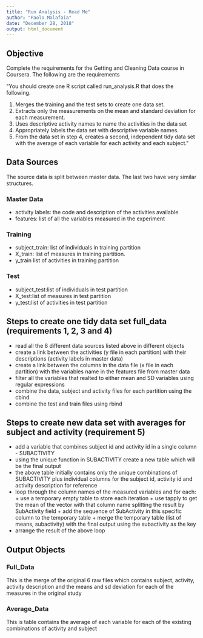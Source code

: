 ```yaml
---
title: "Run Analysis - Read Me"
author: "Paolo Malafaia"
date: "December 28, 2018"
output: html_document
---
```


## Objective
Complete the requirements for the Getting and Cleaning Data course in Coursera. The following are the requirements

"You should create one R script called run_analysis.R that does the following.

1. Merges the training and the test sets to create one data set.
2. Extracts only the measurements on the mean and standard deviation for each measurement.
3. Uses descriptive activity names to name the activities in the data set
4. Appropriately labels the data set with descriptive variable names.
5. From the data set in step 4, creates a second, independent tidy data set with the average of each variable for each activity and each subject."

## Data Sources
The source data is split between master data. The last two have very similar structures. 

### Master Data
* activity labels: the code and description of the activities available
* features: list of all the variables measured in the experiment

### Training
* subject_train: list of individuals in training partition
* X_train: list of measures in training partition.
* y_train list of activities in training partition

### Test
* subject_test:list of individuals in test partition
* X_test:list of measures in test partition
* y_test:list of activities in test partition




## Steps to create one tidy data set full_data (requirements 1, 2, 3 and 4) 

* read all the 8 different data sources listed above in different objects
* create a link between the activities (y file in each partition) with their descriptions (activity labels in master data)
* create a link between the columns in the data file (x file in each partition) with the variables name in the features file from master data
* filter all the variables that realted to either mean and SD variables using regular expressions
* combine the data, subject and activity files for each partition using the cbind 
* combine the test and train files using rbind




## Steps to create new data set with averages for subject and activity (requirement 5)
* add a variable that combines subject id and activity id in a single column - SUBACTIVITY
* using the unique function in SUBACTIVITY create a new table which will be the final output
* the above table initially contains only the unique combinations of SUBACTIVITY plus individual columns for the subject id, activity id and activity description for reference
* loop through the column names of the measured variables and for each: 
        + use a temporary empty table to store each iteration
        + use tapply to get the mean of the vector with that column name splitting the result by SubActivity field
        + add the sequence of SubActivity in this specific column to the temporary table
        + merge the temporary table (list of means, subactivity) with the final output using the subactivity as the key
* arrange the result of the above loop 

## Output Objects
### Full_Data
This is the merge of the original 6 raw files which contains subject, activity, activity description and the means and sd deviation for each of the measures in the original study

### Average_Data
This is table contains the average of each variable for each of the existing combinations of activity and subject
